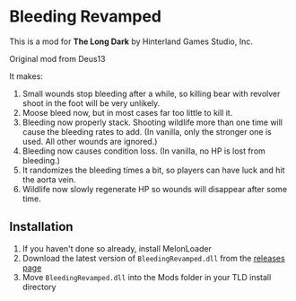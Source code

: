 # Bleeding Revamped

This is a mod for **The Long Dark** by Hinterland Games Studio, Inc.

Original mod from Deus13

It makes:
1) Small wounds stop bleeding after a while, so killing bear with revolver shoot in the foot will be very unlikely.
2) Moose bleed now, but in most cases far too little to kill it.
3) Bleeding now properly stack. Shooting wildlife more than one time will cause the bleeding rates to add. (In vanilla, only the stronger one is used. All other wounds are ignored.)
4) Bleeding now causes condition loss. (In vanilla, no HP is lost from bleeding.)
5) It randomizes the bleeding times a bit, so players can have luck and hit the aorta vein.
6) Wildlife now slowly regenerate HP so wounds will disappear after some time. 

## Installation

1. If you haven't done so already, install MelonLoader
2. Download the latest version of `BleedingRevamped.dll` from the [releases page](https://github.com/RomainDeschampsFR/BleedingRevamped/releases)
3. Move `BleedingRevamped.dll` into the Mods folder in your TLD install directory
